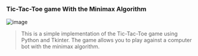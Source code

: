 ### Tic-Tac-Toe game With the Minimax Algorithm
![image](https://github.com/xEncerx/tictaktoe_minimax/assets/109633237/f8f79099-e047-4b9e-960e-884a683b36d6)
>This is a simple implementation of the Tic-Tac-Toe game using Python and Tkinter. The game allows you to play against a computer bot with the minimax algorithm.
